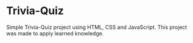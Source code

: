 # Trivia-Quiz

Simple Trivia-Quiz project using HTML, CSS and JavaScript.
This project was made to apply learned knowledge.